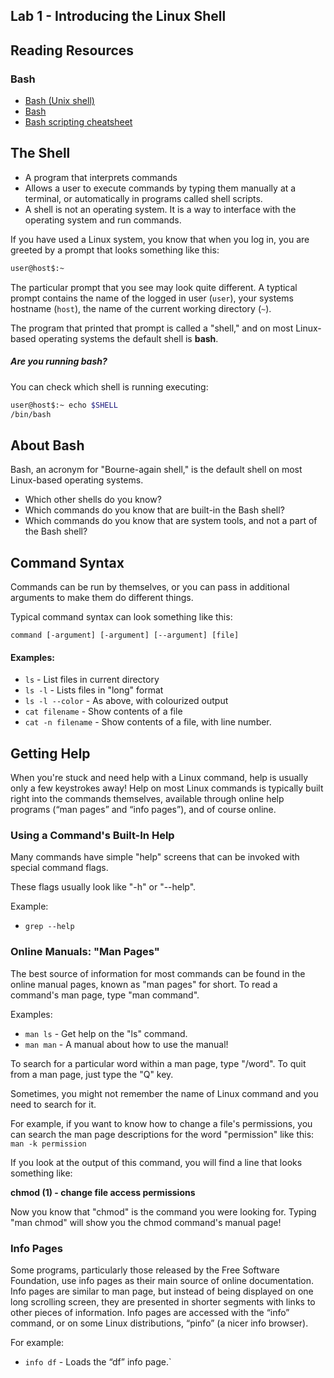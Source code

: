 ## Lab 1 - Introducing the Linux Shell

## Reading Resources

### Bash

- [Bash (Unix shell)](https://en.wikipedia.org/wiki/Bash_%28Unix_shell%29)
- [Bash](https://www.gnu.org/software/bash/)
- [Bash scripting cheatsheet](https://devhints.io/bash)

## The Shell

- A program that interprets commands
- Allows a user to execute commands by typing them manually at a terminal, or automatically
  in programs called shell scripts.
- A shell is not an operating system. It is a way to interface with the operating system and run
  commands.

If you have used a Linux system, you know that when you log in, you are greeted by a prompt that looks something like this:

```bash
user@host$:~
```

The particular prompt that you see may look quite different. A typtical prompt contains the name of the logged in user (`user`), your systems hostname (`host`), the name of the current working directory (`~`).

The program that printed that prompt is called a "shell," and on most Linux-based operating systems the default shell is **bash**.

##### _Are you running bash?_

You can check which shell is running executing:

```bash
user@host$:~ echo $SHELL
/bin/bash
```

## About Bash

Bash, an acronym for "Bourne-again shell," is the default shell on most Linux-based operating systems.

- Which other shells do you know?
- Which commands do you know that are built-in the Bash shell?
- Which commands do you know that are system tools, and not a part of the Bash shell?

## Command Syntax

Commands can be run by themselves, or you can pass in additional arguments to make them do
different things.

Typical command syntax can look something like this:

`command [-argument] [-argument] [--argument] [file]`

#### Examples:

- `ls` - List files in current directory
- `ls -l` - Lists files in "long" format
- `ls -l --color` - As above, with colourized output
- `cat filename` - Show contents of a file
- `cat -n filename` - Show contents of a file, with line number.

## Getting Help

When you're stuck and need help with a Linux command, help is usually only a few keystrokes
away! Help on most Linux commands is typically built right into the commands themselves,
available through online help programs (“man pages” and “info pages”), and of course online.

### Using a Command's Built-In Help

Many commands have simple "help" screens that can be invoked with special command flags.

These flags usually look like "-h" or "--help".

Example:

- `grep --help`

### Online Manuals: "Man Pages"

The best source of information for most commands can be found in the online manual pages,
known as "man pages" for short. To read a command's man page, type "man command".

Examples:

- `man ls` - Get help on the "ls" command.
- `man man` - A manual about how to use the manual!

To search for a particular word within a man page, type "/word". To quit from a man page, just
type the "Q" key.

Sometimes, you might not remember the name of Linux command and you need to search for it.

For example, if you want to know how to change a file's permissions, you can search the man page
descriptions for the word "permission" like this: `man -k permission`

If you look at the output of this command, you will find a line that looks something like:

**chmod (1) - change file access permissions**

Now you know that "chmod" is the command you were looking for. Typing "man chmod" will
show you the chmod command's manual page!

### Info Pages

Some programs, particularly those released by the Free Software Foundation, use info pages as
their main source of online documentation. Info pages are similar to man page, but instead of
being displayed on one long scrolling screen, they are presented in shorter segments with links to
other pieces of information. Info pages are accessed with the “info” command, or on some
Linux distributions, “pinfo” (a nicer info browser).

For example:

- `info df` - Loads the “df” info page.`
